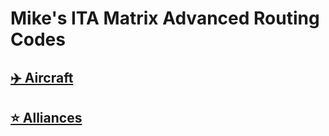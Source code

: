 # Mike's ITA Matrix Advanced Routing Codes

## [✈️ Aircraft](./AIRCRAFT.MD)
## [⭐️ Alliances](./ALLIANCES.MD)
